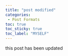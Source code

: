 ```yaml
---
title: "post modified"
categories:
 - Post Formats
toc: true
toc_sticky: true
toc_label: "MYSELF"
---
```


this post has been updated